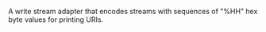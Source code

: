 A write stream adapter that encodes streams with sequences of "%HH" hex byte values for printing URIs.